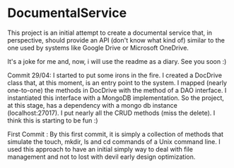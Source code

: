 # DocumentalService

This project is an initial attempt to create a documental service that, in perspective, should provide an API (don't know what kind of) similar to the one used by systems like Google Drive or Microsoft OneDrive.

It's a joke for me and, now, i will use the readme as a diary. See you soon :)




Commit 29/04: I started to put some irons in the fire. I created a DocDrive class that, at this moment, is an entry point to the system. I mapped (nearly one-to-one) the methods in DocDrive with the method of a DAO interface. I instantiated this interface with a MongoDB implementation. So the project, at this stage, has a dependency with a mongo db instance (localhost:27017). I put nearly all the CRUD methods (miss the delete). I think this is starting to be fun :)

First Commit : By this first commit, it is simply a collection of methods that simulate the touch, mkdir, ls and cd commands of a Unix command line.
I used this approach to have an initial simply way to deal with file management and not to lost with devil early design optimization.
